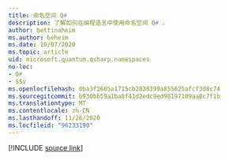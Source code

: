 ```yaml
---
title: 命名空间 Q#
description: 了解如何在编程语言中使用命名空间 Q# 。
author: bettinaheim
ms.author: beheim
ms.date: 10/07/2020
ms.topic: article
uid: microsoft.quantum.qsharp.namespaces
no-loc:
- Q#
- $$v
ms.openlocfilehash: 0ba3f2605a1715cb2838399a855625afcf3d8c74
ms.sourcegitcommit: b930bb59a1ba8f41d2edc9ed98197109aa8c7f1b
ms.translationtype: MT
ms.contentlocale: zh-CN
ms.lasthandoff: 11/26/2020
ms.locfileid: "96233190"
---
```

<!-- 
# Namespaces in Q#
-->

[!INCLUDE [source link](~/includes/qsharp-language/Specifications/Language/1_ProgramStructure/1_Namespaces.md)]

